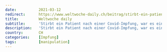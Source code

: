 ```yaml
---
date:          2021-03-12
redirect:      https://www.weltwoche-daily.ch/beitrag/stirbt-ein-patient-nach-einer-covid-impfung-war-es-ein-natuerlicher-tod-bei-corona-toten-differenziert-man-weniger-genau/
title:         Weltwoche daily
subtitle:      'Stirbt ein Patient nach einer Covid-Impfung, war es ein natürlicher Tod. Bei Corona-Toten differenziert man weniger genau. '
description:   'Stirbt ein Patient nach einer Covid-Impfung, war es ein natürlicher Tod. Bei Corona-Toten differenziert man weniger genau. '
country:       CH
categories:    [Impfung]
tags:          [manipulation]
---
```

